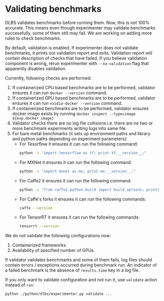 # __Validating benchmarks__

DLBS validates benchmarks before running them. Now, this is not 100% accurate. This means
even though experimenter may validate benchmarks successfully, some of them still may fail.
We are working on adding more rules to check benchmarks.

By default, validation is enabled. If experimenter does not validate benchmarks, it prints
out validation report and exits. Validation report will contain description of checks that
have failed. If you believe validation component is wrong, rerun experimenter with
`--no-validation` flag that apparently disables validation.

Currently, following checks are performed:

1. If containerized CPU based benchmarks are to be performed, validator ensures it can
   run `docker --version` command.
2. If containerized GPU based benchmarks are to be performed, validator ensures it can
   run `nvidia-docker --version` command.
3. If containerized benchmarks are to be performed, validator ensures docker image exists
   by running `docker inspect --type=image ${exp.docker_image}`
4. Validator checks there are no log file collisions i.e. there are no two or more
   benchmark experiments writing logs into same file.
5. For bare metal benchmarks (it sets up environment paths and library and python paths
   depending on experiment parameters):
      - For Tesorflow it ensures it can run the following command:
        ```bash
        python -c "import tensorflow as tf; print tf.__version__;"
        ```
      - For MXNet it ensures it can run the following command:
        ```bash
        python -c "import mxnet as mx; print mx.__version__;"
        ```
      - For Caffe2 it ensures it can run the following command:
        ```bash
        python -c "from caffe2.python.build import build_options; print(build_options);"
        ```
      - For Caffe's forks it ensures it can run the following commands:
        ```bash
        caffe --version
        ```
      - For TensorRT it ensures it can run the following commands:
        ```bash
        tensorrt --version
        ```


  We do not validate the following configurations now:
  1. Containerized frameworks.
  2. Availability of specified number of GPUs.

If validator validates benchmarks and some of them fails, log files should contain errors /
exceptions occurred during benchmark run. An indicator of a failed benchmark is the absence
of `results.time` key in a log file.

If you only want to validate configuration and not run it, use `validate` action
instead of `run`:
```bash
python ./python/dlbs/experimenter.py validate ...
```
